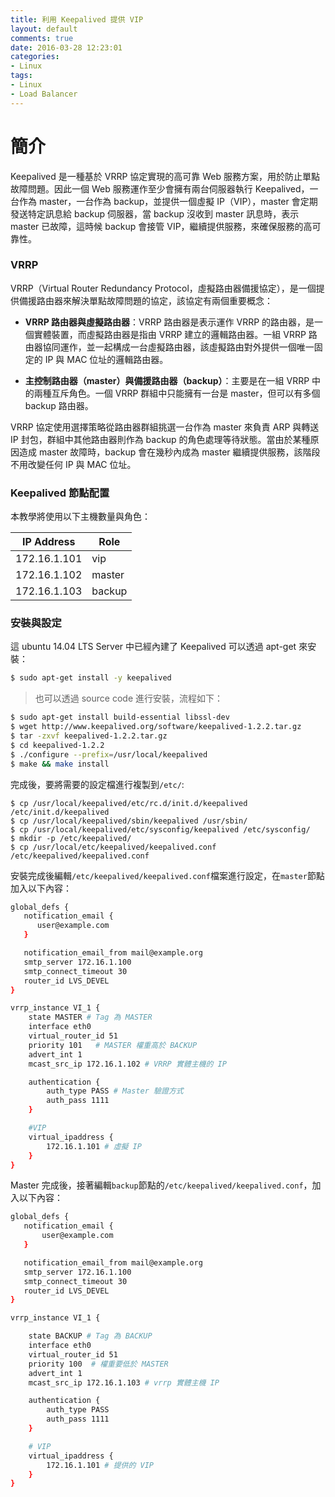 ```yaml
---
title: 利用 Keepalived 提供 VIP
layout: default
comments: true
date: 2016-03-28 12:23:01
categories:
- Linux
tags:
- Linux
- Load Balancer
---
```

# 簡介
Keepalived 是一種基於 VRRP 協定實現的高可靠 Web 服務方案，用於防止單點故障問題。因此一個 Web 服務運作至少會擁有兩台伺服器執行 Keepalived，一台作為 master，一台作為 backup，並提供一個虛擬 IP（VIP），master 會定期發送特定訊息給 backup 伺服器，當 backup 沒收到 master 訊息時，表示 master 已故障，這時候 backup 會接管 VIP，繼續提供服務，來確保服務的高可靠性。

<!--more-->

### VRRP
VRRP（Virtual Router Redundancy Protocol，虛擬路由器備援協定），是一個提供備援路由器來解決單點故障問題的協定，該協定有兩個重要概念：
* **VRRP 路由器與虛擬路由器**：VRRP 路由器是表示運作 VRRP 的路由器，是一個實體裝置，而虛擬路由器是指由 VRRP 建立的邏輯路由器。一組 VRRP 路由器協同運作，並一起構成一台虛擬路由器，該虛擬路由對外提供一個唯一固定的 IP 與 MAC 位址的邏輯路由器。

* **主控制路由器（master）與備援路由器（backup）**：主要是在一組 VRRP 中的兩種互斥角色。一個 VRRP 群組中只能擁有一台是 master，但可以有多個 backup 路由器。

VRRP 協定使用選擇策略從路由器群組挑選一台作為 master 來負責 ARP 與轉送 IP 封包，群組中其他路由器則作為 backup 的角色處理等待狀態。當由於某種原因造成 master 故障時，backup 會在幾秒內成為 master 繼續提供服務，該階段不用改變任何 IP 與 MAC 位址。

### Keepalived 節點配置
本教學將使用以下主機數量與角色：

|  IP Address  |   Role   |
|--------------|----------|
| 172.16.1.101 |   vip    |
| 172.16.1.102 |  master  |
| 172.16.1.103 |  backup  |

### 安裝與設定
這 ubuntu 14.04 LTS Server 中已經內建了 Keepalived 可以透過 apt-get 來安裝：
```sh
$ sudo apt-get install -y keepalived
```

> 也可以透過 source code 進行安裝，流程如下：
```sh
$ sudo apt-get install build-essential libssl-dev
$ wget http://www.keepalived.org/software/keepalived-1.2.2.tar.gz
$ tar -zxvf keepalived-1.2.2.tar.gz
$ cd keepalived-1.2.2
$ ./configure --prefix=/usr/local/keepalived
$ make && make install
```

完成後，要將需要的設定檔進行複製到`/etc/`:
```
$ cp /usr/local/keepalived/etc/rc.d/init.d/keepalived /etc/init.d/keepalived
$ cp /usr/local/keepalived/sbin/keepalived /usr/sbin/
$ cp /usr/local/keepalived/etc/sysconfig/keepalived /etc/sysconfig/
$ mkdir -p /etc/keepalived/
$ cp /usr/local/etc/keepalived/keepalived.conf /etc/keepalived/keepalived.conf
```

安裝完成後編輯`/etc/keepalived/keepalived.conf`檔案進行設定，在`master`節點加入以下內容：
```sh
global_defs {
   notification_email {
      user@example.com
   }

   notification_email_from mail@example.org
   smtp_server 172.16.1.100
   smtp_connect_timeout 30
   router_id LVS_DEVEL
}

vrrp_instance VI_1 {
    state MASTER # Tag 為 MASTER
    interface eth0
    virtual_router_id 51
    priority 101   # MASTER 權重高於 BACKUP
    advert_int 1
    mcast_src_ip 172.16.1.102 # VRRP 實體主機的 IP

    authentication {
        auth_type PASS # Master 驗證方式
        auth_pass 1111
    }

    #VIP
    virtual_ipaddress {
        172.16.1.101 # 虛擬 IP
    }
}
```

Master 完成後，接著編輯`backup`節點的`/etc/keepalived/keepalived.conf`，加入以下內容：
```sh
global_defs {
   notification_email {
       user@example.com
   }

   notification_email_from mail@example.org
   smtp_server 172.16.1.100
   smtp_connect_timeout 30
   router_id LVS_DEVEL
}

vrrp_instance VI_1 {

    state BACKUP # Tag 為 BACKUP
    interface eth0
    virtual_router_id 51
    priority 100  # 權重要低於 MASTER
    advert_int 1
    mcast_src_ip 172.16.1.103 # vrrp 實體主機 IP

    authentication {
        auth_type PASS
        auth_pass 1111
    }

    # VIP
    virtual_ipaddress {
        172.16.1.101 # 提供的 VIP
    }
}
```
